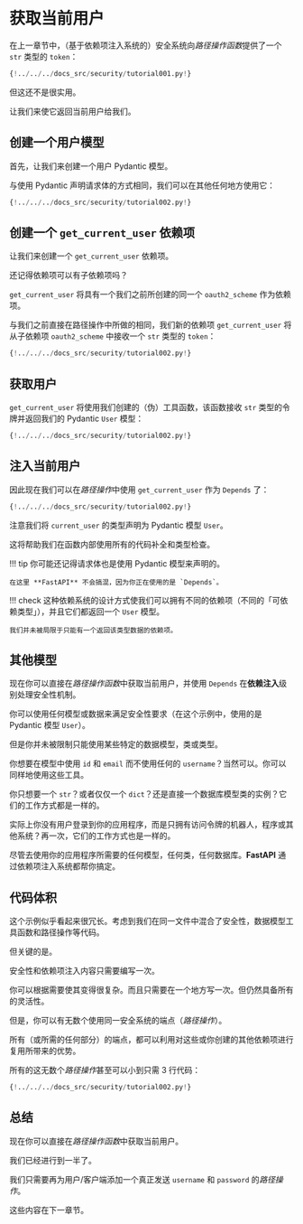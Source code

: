 # 获取当前用户

在上一章节中，（基于依赖项注入系统的）安全系统向*路径操作函数*提供了一个 `str` 类型的 `token`：

```Python hl_lines="10"
{!../../../docs_src/security/tutorial001.py!}
```

但这还不是很实用。

让我们来使它返回当前用户给我们。


## 创建一个用户模型

首先，让我们来创建一个用户 Pydantic 模型。

与使用 Pydantic 声明请求体的方式相同，我们可以在其他任何地方使用它：

```Python hl_lines="5  12-16"
{!../../../docs_src/security/tutorial002.py!}
```

## 创建一个 `get_current_user` 依赖项

让我们来创建一个 `get_current_user` 依赖项。

还记得依赖项可以有子依赖项吗？

`get_current_user` 将具有一个我们之前所创建的同一个 `oauth2_scheme` 作为依赖项。

与我们之前直接在路径操作中所做的相同，我们新的依赖项 `get_current_user` 将从子依赖项 `oauth2_scheme` 中接收一个 `str` 类型的 `token`：

```Python hl_lines="25"
{!../../../docs_src/security/tutorial002.py!}
```

## 获取用户

`get_current_user` 将使用我们创建的（伪）工具函数，该函数接收 `str` 类型的令牌并返回我们的 Pydantic `User` 模型：

```Python hl_lines="19-22  26-27"
{!../../../docs_src/security/tutorial002.py!}
```

## 注入当前用户

因此现在我们可以在*路径操作*中使用 `get_current_user` 作为 `Depends` 了：

```Python hl_lines="31"
{!../../../docs_src/security/tutorial002.py!}
```

注意我们将 `current_user` 的类型声明为 Pydantic 模型 `User`。

这将帮助我们在函数内部使用所有的代码补全和类型检查。

!!! tip
    你可能还记得请求体也是使用 Pydantic 模型来声明的。

    在这里 **FastAPI** 不会搞混，因为你正在使用的是 `Depends`。

!!! check
    这种依赖系统的设计方式使我们可以拥有不同的依赖项（不同的「可依赖类型」），并且它们都返回一个 `User` 模型。

    我们并未被局限于只能有一个返回该类型数据的依赖项。


## 其他模型

现在你可以直接在*路径操作函数*中获取当前用户，并使用 `Depends` 在**依赖注入**级别处理安全性机制。

你可以使用任何模型或数据来满足安全性要求（在这个示例中，使用的是 Pydantic 模型 `User`）。

但是你并未被限制只能使用某些特定的数据模型，类或类型。

你想要在模型中使用 `id` 和 `email` 而不使用任何的 `username`？当然可以。你可以同样地使用这些工具。

你只想要一个 `str`？或者仅仅一个 `dict`？还是直接一个数据库模型类的实例？它们的工作方式都是一样的。

实际上你没有用户登录到你的应用程序，而是只拥有访问令牌的机器人，程序或其他系统？再一次，它们的工作方式也是一样的。

尽管去使用你的应用程序所需要的任何模型，任何类，任何数据库。**FastAPI** 通过依赖项注入系统都帮你搞定。


## 代码体积

这个示例似乎看起来很冗长。考虑到我们在同一文件中混合了安全性，数据模型工具函数和路径操作等代码。

但关键的是。

安全性和依赖项注入内容只需要编写一次。

你可以根据需要使其变得很复杂。而且只需要在一个地方写一次。但仍然具备所有的灵活性。

但是，你可以有无数个使用同一安全系统的端点（*路径操作*）。

所有（或所需的任何部分）的端点，都可以利用对这些或你创建的其他依赖项进行复用所带来的优势。

所有的这无数个*路径操作*甚至可以小到只需 3 行代码：

```Python hl_lines="30-32"
{!../../../docs_src/security/tutorial002.py!}
```

## 总结

现在你可以直接在*路径操作函数*中获取当前用户。

我们已经进行到一半了。

我们只需要再为用户/客户端添加一个真正发送 `username` 和 `password` 的*路径操作*。

这些内容在下一章节。
